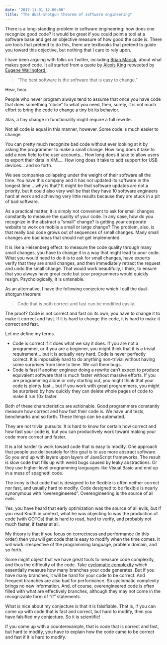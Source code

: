 ```yaml
---
date: "2017-11-01 12:00:00"
title: "The dual-shotgun theorem of software engineering"
---
```




There is a long-standing problem in software engineering: how does one recognize good code? It would be great if you could point a tool at a software base and get an objective measure of how good the code is. There are tools that pretend to do this, there are textbooks that pretend to guide you toward this objective, but nothing that I care to rely upon.

I have been arguing with folks on Twitter, including [Brian Marick](http://www.exampler.com), about what makes good code. It all started from a quote by [Alexis King](https://lexi-lambda.github.io/resume.html) retweeted by [Eugene Wallingford ](http://www.cs.uni.edu/~wallingf/):

> &ldquo;The best software is the software that is easy to change.&rdquo;


Hear, hear.

People who never program always tend to assume that once you have code that does something &ldquo;close&rdquo; to what you need, then, surely, it is not much effort to bring the code to change a tiny bit its behavior.

Alas, a tiny change in functionality might require a full rewrite.

Not all code is equal in this manner, however. Some code is much easier to change.

You can pretty much recognize bad code without ever looking at it by asking the programmer to make a small change. How long does it take to add a new field to the user accounts&hellip; How long does it take to allow users to export their data in XML&hellip; How long does it take to add support for USB devices&hellip; and so forth.

We see companies collapsing under the weight of their software all the time. You have this company and it has not updated its software in the longest time&hellip; why is that? It might be that software updates are not a priority, but it could also very well be that they have 10 software engineers hard at work and achieving very little results because they are stuck in a pit of bad software.

As a practical matter, it is simply not convenient to ask for small changes constantly to measure the quality of your code. In any case, how do you recognize in the abstract a &ldquo;small&rdquo; change? Is getting your corporate website to work on mobile a small or large change?
The problem, also, is that really bad code grows out of sequences of small changes. Many small changes are bad ideas that should not get implemented.

It is like a Heisenberg effect: to measure the code quality through many small changes, you have to change it in a way that might lead to poor code. What you would need to do it is to ask for small changes, have experts verify that they are small changes, and then immediately retract the request and undo the small change. That would work beautifully, I think, to ensure that you always have great code but your programmers would quickly resign. Psychologically, it is untenable.

As an alternative, I have the following conjecture which I call the dual-shotgun theorem:

> Code that is both correct and fast can be modified easily.


The proof? Code is not correct and fast on its own, you have to change it to make it correct and fast. If it is hard to change the code, it is hard to make it correct and fast.

Let me define my terms.
- Code is correct if it does what we say it does. If you are not a programmer, or if you are a beginner, you might think that it is a trivial requirement&hellip; but it is actually very hard. Code is never perfectly correct. It is impossibly hard to do anything non-trivial without having some surprises from time to time. We call them bugs.
- Code is fast if another engineer doing a rewrite can&rsquo;t expect to produce equivalent software that is much faster without massive efforts. If you are programming alone or only starting out, you might think that your code is plenty fast&hellip; but if you work with great programmers, you might be surprised by how quickly they can delete whole pages of code to make it run 10x faster.


Both of these characteristics are actionable. Good programmers constantly measure how correct and how fast their code is. We have unit tests, benchmarks and so forth. These things can be automated.

They are not trivial pursuits. It is hard to know for certain how correct and how fast your code is, but you can productively work toward making your code more correct and faster.

It is a lot harder to work toward code that is easy to modify. One approach that people use deliberately for this goal is to use more abstract software. So you end up with layers upon layers of JavaScript frameworks. The result is slow code that fills up with weird bugs caused by leaky abstractions. Or they use higher-level programming languages like Visual Basic and end up in a mess of spaghetti code.

The irony is that code that is designed to be flexible is often neither correct nor fast, and usually hard to modify. Code designed to be flexible is nearly synonymous with &ldquo;overengineered&rdquo;. Overengineering is the source of all evils.

Yes, you have heard that early optimization was the source of all evils, but if you read Knuth in context, what he was objecting to was the production of code (with GOTOs) that is hard to read, hard to verify, and probably not much faster, if faster at all.

My theory is that if you focus on correctness and performance (in this order) then you will get code that is easy to modify when the time comes. It will work irrespective of the programming language, problem domain, and so forth.

Some might object that we have great tools to measure code complexity, and thus the difficulty of the code. Take [cyclomatic complexity](https://en.wikipedia.org/wiki/Cyclomatic_complexity) which essentially measure how many branches your code generates. But if you have many branches, it will be hard for your code to be correct. And frequent branches are also bad for performance. So cyclomatic complexity brings no new information. And, of course, overengineered code is often filled with what are effectively branches, although they may not come in the recognizable form of &ldquo;if&rdquo; statements.

What is nice about my conjecture is that it is falsifiable. That is, if you can come up with code that is fast and correct, but hard to modify, then you have falsified my conjecture. So it is scientific!

If you come up with a counterexample, that is code that is correct and fast, but hard to modify, you have to explain how the code came to be correct and fast if it is hard to modify.

